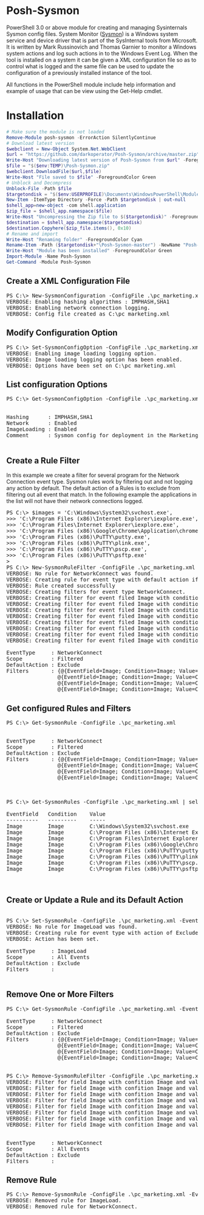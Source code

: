 # Posh-Sysmon
PowerShell 3.0 or above module for creating and managing Sysinternals Sysmon config files. System Monitor ([Sysmon](https://technet.microsoft.com/en-us/sysinternals/dn798348)) is a Windows system service and device driver that is part of the SysInternal tools from Microsoft. It is written by Mark Russinovich and Thomas Garnier to monitor a Windows system actions and log such actions in to the Windows Event Log. When the tool is installed on a system it can be given a XML configuration file so as to control what is logged and the same file can be used to update the configuration of a previously installed instance of the tool. 

All functions in the PowerShell module include help information and example of usage that can be view using the Get-Help cmdlet. 

# Installation

```PowerShell
# Make sure the module is not loaded
Remove-Module posh-sysmon -ErrorAction SilentlyContinue
# Download latest version
$webclient = New-Object System.Net.WebClient
$url = "https://github.com/darkoperator/Posh-Sysmon/archive/master.zip"
Write-Host "Downloading latest version of Posh-Sysmon from $url" -ForegroundColor Cyan
$file = "$($env:TEMP)\Posh-Sysmon.zip"
$webclient.DownloadFile($url,$file)
Write-Host "File saved to $file" -ForegroundColor Green
# Unblock and Decompress
Unblock-File -Path $file
$targetondisk = "$($env:USERPROFILE)\Documents\WindowsPowerShell\Modules"
New-Item -ItemType Directory -Force -Path $targetondisk | out-null
$shell_app=new-object -com shell.application
$zip_file = $shell_app.namespace($file)
Write-Host "Uncompressing the Zip file to $($targetondisk)" -ForegroundColor Cyan
$destination = $shell_app.namespace($targetondisk)
$destination.Copyhere($zip_file.items(), 0x10)
# Rename and import
Write-Host "Renaming folder" -ForegroundColor Cyan
Rename-Item -Path ($targetondisk+"\Posh-Sysmon-master") -NewName "Posh-Sysmon" -Force
Write-Host "Module has been installed" -ForegroundColor Green
Import-Module -Name Posh-Sysmon
Get-Command -Module Posh-Sysmon
```
## Create a XML Configuration File

<pre>
PS C:\> New-SysmonConfiguration -ConfigFile .\pc_marketing.xml -HashingAlgorithm IMPHASH,SHA1 -Network -Comment "Sysmon config for deployment in the Marketing PC OU" -Verbose
VERBOSE: Enabling hashing algorithms : IMPHASH,SHA1
VERBOSE: Enabling network connection logging.
VERBOSE: Config file created as C:\pc_marketing.xml
</pre>

## Modify Configuration Option

<pre>
PS C:\> Set-SysmonConfigOption -ConfigFile .\pc_marketing.xml -ImageLoading Enable -Verbose
VERBOSE: Enabling image loading logging option.
VERBOSE: Image loading logging option has been enabled.
VERBOSE: Options have been set on C:\pc_marketing.xml
</pre>

## List configuration Options

<pre>
PS C:\> Get-SysmonConfigOption -ConfigFile .\pc_marketing.xml 


Hashing      : IMPHASH,SHA1
Network      : Enabled
ImageLoading : Enabled
Comment      : Sysmon config for deployment in the Marketing PC OU

</pre>


## Create a Rule Filter

In this example we create a filter for several program for the Network Connection event type. Sysmon rules work by filtering out and not logging any action by default. The default action of a Rules is to exclude from filtering out all event that match. In the following example the applications in the list will not have their network connections logged.

<pre>
PS C:\> $images = 'C:\Windows\System32\svchost.exe',
>>> 'C:\Program Files (x86)\Internet Explorer\iexplore.exe',
>>> 'C:\Program Files\Internet Explorer\iexplore.exe',
>>> 'C:\Program Files (x86)\Google\Chrome\Application\chrome.exe',
>>> 'C:\Program Files (x86)\PuTTY\putty.exe',
>>> 'C:\Program Files (x86)\PuTTY\plink.exe',
>>> 'C:\Program Files (x86)\PuTTY\pscp.exe',
>>> 'C:\Program Files (x86)\PuTTY\psftp.exe'
>
PS C:\> New-SysmonRuleFilter -ConfigFile .\pc_marketing.xml -EventType NetworkConnect -Condition Image -EventField Image -Value $images -Verbose
VERBOSE: No rule for NetworkConnect was found.
VERBOSE: Creating rule for event type with default action if Exclude
VERBOSE: Rule created successfully
VERBOSE: Creating filters for event type NetworkConnect.
VERBOSE: Creating filter for event filed Image with condition Image for value C:\Windows\System32\svchost.exe.
VERBOSE: Creating filter for event filed Image with condition Image for value C:\Program Files (x86)\Internet Explorer\iexplore.exe.
VERBOSE: Creating filter for event filed Image with condition Image for value C:\Program Files\Internet Explorer\iexplore.exe.
VERBOSE: Creating filter for event filed Image with condition Image for value C:\Program Files (x86)\Google\Chrome\Application\chrome.exe.
VERBOSE: Creating filter for event filed Image with condition Image for value C:\Program Files (x86)\PuTTY\putty.exe.
VERBOSE: Creating filter for event filed Image with condition Image for value C:\Program Files (x86)\PuTTY\plink.exe.
VERBOSE: Creating filter for event filed Image with condition Image for value C:\Program Files (x86)\PuTTY\pscp.exe.
VERBOSE: Creating filter for event filed Image with condition Image for value C:\Program Files (x86)\PuTTY\psftp.exe.

EventType     : NetworkConnect
Scope         : Filtered
DefaultAction : Exclude
Filters       : {@{EventField=Image; Condition=Image; Value=C:\Windows\System32\svchost.exe}, 
                @{EventField=Image; Condition=Image; Value=C:\Program Files (x86)\Internet Explorer\iexplore.exe}, 
                @{EventField=Image; Condition=Image; Value=C:\Program Files\Internet Explorer\iexplore.exe}, 
                @{EventField=Image; Condition=Image; Value=C:\Program Files (x86)\Google\Chrome\Application\chrome.exe}...}
</pre>

## Get configured Rules and Filters

<pre>
PS C:\> Get-SysmonRule -ConfigFile .\pc_marketing.xml


EventType     : NetworkConnect
Scope         : Filtered
DefaultAction : Exclude
Filters       : {@{EventField=Image; Condition=Image; Value=C:\Windows\System32\svchost.exe}, 
                @{EventField=Image; Condition=Image; Value=C:\Program Files (x86)\Internet Explorer\iexplore.exe}, 
                @{EventField=Image; Condition=Image; Value=C:\Program Files\Internet Explorer\iexplore.exe}, 
                @{EventField=Image; Condition=Image; Value=C:\Program Files (x86)\Google\Chrome\Application\chrome.exe}...}



PS C:\> Get-SysmonRules -ConfigFile .\pc_marketing.xml | select -ExpandProperty Filters

EventField   Condition    Value
----------   ---------    -----
Image        Image        C:\Windows\System32\svchost.exe
Image        Image        C:\Program Files (x86)\Internet Explorer\iexplo...
Image        Image        C:\Program Files\Internet Explorer\iexplore.exe
Image        Image        C:\Program Files (x86)\Google\Chrome\Applicatio...
Image        Image        C:\Program Files (x86)\PuTTY\putty.exe
Image        Image        C:\Program Files (x86)\PuTTY\plink.exe
Image        Image        C:\Program Files (x86)\PuTTY\pscp.exe
Image        Image        C:\Program Files (x86)\PuTTY\psftp.exe


</pre>

## Create or Update a Rule and its Default Action

<pre>

PS C:\> Set-SysmonRule -ConfigFile .\pc_marketing.xml -EventType ImageLoad -Verbose
VERBOSE: No rule for ImageLoad was found.
VERBOSE: Creating rule for event type with action of Exclude
VERBOSE: Action has been set.

EventType     : ImageLoad
Scope         : All Events
DefaultAction : Exclude
Filters       :

</pre>

## Remove One or More Filters

<pre>
PS C:\> Get-SysmonRule -ConfigFile .\pc_marketing.xml -EventType NetworkConnect

EventType     : NetworkConnect
Scope         : Filtered
DefaultAction : Exclude
Filters       : {@{EventField=Image; Condition=Image; Value=C:\Windows\System32\svchost.exe}, 
                @{EventField=Image; Condition=Image; Value=C:\Program Files (x86)\Internet Explorer\iexplore.exe}, 
                @{EventField=Image; Condition=Image; Value=C:\Program Files\Internet Explorer\iexplore.exe}, 
                @{EventField=Image; Condition=Image; Value=C:\Program Files (x86)\Google\Chrome\Application\chrome.exe}...}


PS C:\> Remove-SysmonRuleFilter -ConfigFile .\pc_marketing.xml -EventType NetworkConnect -Condition Image -EventField Image -Value $images -Verbose
VERBOSE: Filter for field Image with confition Image and value of C:\Windows\System32\svchost.exe removed.
VERBOSE: Filter for field Image with confition Image and value of C:\Program Files (x86)\Internet Explorer\iexplore.exe removed.
VERBOSE: Filter for field Image with confition Image and value of C:\Program Files\Internet Explorer\iexplore.exe removed.
VERBOSE: Filter for field Image with confition Image and value of C:\Program Files (x86)\Google\Chrome\Application\chrome.exe removed.
VERBOSE: Filter for field Image with confition Image and value of C:\Program Files (x86)\PuTTY\putty.exe removed.
VERBOSE: Filter for field Image with confition Image and value of C:\Program Files (x86)\PuTTY\plink.exe removed.
VERBOSE: Filter for field Image with confition Image and value of C:\Program Files (x86)\PuTTY\pscp.exe removed.
VERBOSE: Filter for field Image with confition Image and value of C:\Program Files (x86)\PuTTY\psftp.exe removed.


EventType     : NetworkConnect
Scope         : All Events
DefaultAction : Exclude
Filters       :
</pre>

## Remove Rule

<pre>
PS C:\> Remove-SysmonRule -ConfigFile .\pc_marketing.xml -EventType ImageLoad,NetworkConnect -Verbose
VERBOSE: Removed rule for ImageLoad.
VERBOSE: Removed rule for NetworkConnect.
</pre>